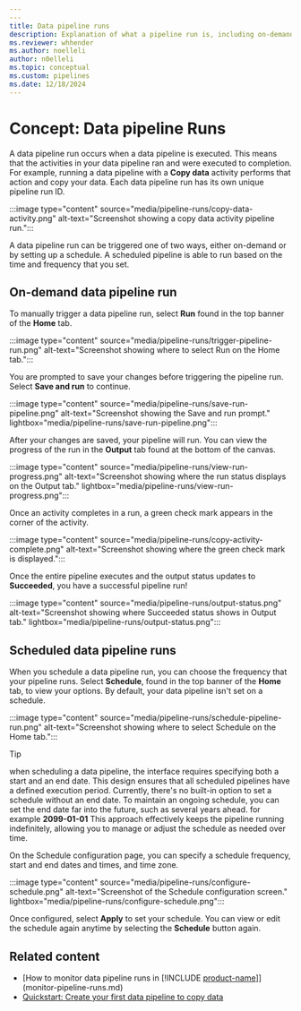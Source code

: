 ```yaml
---
---
title: Data pipeline runs
description: Explanation of what a pipeline run is, including on-demand and scheduled runs.
ms.reviewer: whhender
ms.author: noelleli
author: n0elleli
ms.topic: conceptual
ms.custom: pipelines
ms.date: 12/18/2024
---
```


# Concept: Data pipeline Runs

A data pipeline run occurs when a data pipeline is executed. This means that the activities in your data pipeline ran and were executed to completion. For example, running a data pipeline with a **Copy data** activity performs that action and copy your data. Each data pipeline run has its own unique pipeline run ID.

:::image type="content" source="media/pipeline-runs/copy-data-activity.png" alt-text="Screenshot showing a copy data activity pipeline run.":::

A data pipeline run can be triggered one of two ways, either on-demand or by setting up a schedule. A scheduled pipeline is able to run based on the time and frequency that you set.

## On-demand data pipeline run

To manually trigger a data pipeline run, select **Run** found in the top banner of the **Home** tab.

:::image type="content" source="media/pipeline-runs/trigger-pipeline-run.png" alt-text="Screenshot showing where to select Run on the Home tab.":::

You are prompted to save your changes before triggering the pipeline run. Select **Save and run** to continue.

:::image type="content" source="media/pipeline-runs/save-run-pipeline.png" alt-text="Screenshot showing the Save and run prompt." lightbox="media/pipeline-runs/save-run-pipeline.png":::

After your changes are saved, your pipeline will run. You can view the progress of the run in the **Output** tab found at the bottom of the canvas.

:::image type="content" source="media/pipeline-runs/view-run-progress.png" alt-text="Screenshot showing where the run status displays on the Output tab." lightbox="media/pipeline-runs/view-run-progress.png":::

Once an activity completes in a run, a green check mark appears in the corner of the activity.

:::image type="content" source="media/pipeline-runs/copy-activity-complete.png" alt-text="Screenshot showing where the green check mark is displayed.":::

Once the entire pipeline executes and the output status updates to **Succeeded**, you have a successful pipeline run!

:::image type="content" source="media/pipeline-runs/output-status.png" alt-text="Screenshot showing where Succeeded status shows in Output tab." lightbox="media/pipeline-runs/output-status.png":::

## Scheduled data pipeline runs

When you schedule a data pipeline run, you can choose the frequency that your pipeline runs. Select **Schedule**, found in the top banner of the **Home** tab, to view your options. By default, your data pipeline isn't set on a schedule.

:::image type="content" source="media/pipeline-runs/schedule-pipeline-run.png" alt-text="Screenshot showing where to select Schedule on the Home tab.":::

> [!TIP]
> when scheduling a data pipeline, the interface requires specifying both a start and an end date. This design ensures that all scheduled pipelines have a defined execution period.  Currently, there's no built-in option to set a schedule without an end date.
> To maintain an ongoing schedule, you can set the end date far into the future, such as several years ahead. for example **2099-01-01** This approach effectively keeps the pipeline running indefinitely, allowing you to manage or adjust the schedule as needed over time.



On the Schedule configuration page, you can specify a schedule frequency, start and end dates and times, and time zone.

:::image type="content" source="media/pipeline-runs/configure-schedule.png" alt-text="Screenshot of the Schedule configuration screen." lightbox="media/pipeline-runs/configure-schedule.png":::

Once configured, select **Apply** to set your schedule. You can view or edit the schedule again anytime by selecting the **Schedule** button again.

## Related content

- [How to monitor data pipeline runs in [!INCLUDE [product-name](../includes/product-name.md)]](monitor-pipeline-runs.md)
- [Quickstart: Create your first data pipeline to copy data](create-first-pipeline-with-sample-data.md)
